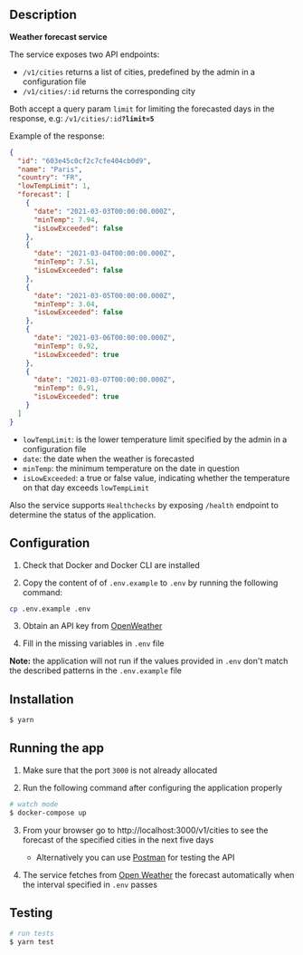 ## Description

**Weather forecast service**

The service exposes two API endpoints:

- `/v1/cities` returns a list of cities, predefined by the admin in a configuration file
- `/v1/cities/:id` returns the corresponding city

Both accept a query param `limit` for limiting the forecasted days in the response, e.g: `/v1/cities/:id`**`?limit=5`**

Example of the response:

```json
{
  "id": "603e45c0cf2c7cfe404cb0d9",
  "name": "Paris",
  "country": "FR",
  "lowTempLimit": 1,
  "forecast": [
    {
      "date": "2021-03-03T00:00:00.000Z",
      "minTemp": 7.94,
      "isLowExceeded": false
    },
    {
      "date": "2021-03-04T00:00:00.000Z",
      "minTemp": 7.51,
      "isLowExceeded": false
    },
    {
      "date": "2021-03-05T00:00:00.000Z",
      "minTemp": 3.04,
      "isLowExceeded": false
    },
    {
      "date": "2021-03-06T00:00:00.000Z",
      "minTemp": 0.92,
      "isLowExceeded": true
    },
    {
      "date": "2021-03-07T00:00:00.000Z",
      "minTemp": 0.91,
      "isLowExceeded": true
    }
  ]
}
```

- `lowTempLimit`: is the lower temperature limit specified by the admin in a configuration file
- `date`: the date when the weather is forecasted
- `minTemp`: the minimum temperature on the date in question
- `isLowExceeded`: a true or false value, indicating whether the temperature on that day exceeds `lowTempLimit`

Also the service supports `Healthchecks` by exposing `/health` endpoint to determine the status of the application.

## Configuration

1. Check that Docker and Docker CLI are installed

2. Copy the content of of `.env.example` to `.env` by running the following command:

```bash
cp .env.example .env
```

3. Obtain an API key from [OpenWeather](https://openweathermap.org/price)

4. Fill in the missing variables in `.env` file

**Note:** the application will not run if the values provided in `.env` don't match the described patterns in the `.env.example` file

## Installation

```bash
$ yarn
```

## Running the app

1. Make sure that the port `3000` is not already allocated

2. Run the following command after configuring the application properly

```bash
# watch mode
$ docker-compose up
```

3. From your browser go to http://localhost:3000/v1/cities to see the forecast of the specified cities in the next five days

   - Alternatively you can use [Postman](https://www.postman.com/downloads/) for testing the API

4. The service fetches from [Open Weather](https://openweathermap.org/forecast5) the forecast automatically when the interval specified in `.env` passes

## Testing

```bash
# run tests
$ yarn test
```
